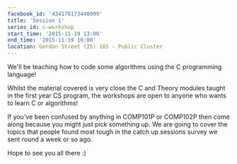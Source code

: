 ```yaml
---
facebook_id: '434178173440099'
title: 'Session 1'
series_id: c-workshop
start_time: '2015-11-19 13:00'
end_time: '2015-11-19 16:00'
location: Gordon Street (25) 105 - Public Cluster
---
```


We'll be teaching how to code some algorithms using the C programming language!

Whilst the material covered is very close the C and Theory modules taught in the first year CS program, the workshops are open to anyone who wants to learn C or algorithms!

If you've been confused by anything in COMP101P or COMP102P then come along because you might just pick something up. We are going to cover the topics that people found most tough in the catch up sessions survey we sent round a week or so ago.

Hope to see you all there :)
